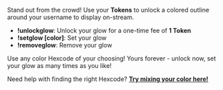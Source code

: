 Stand out from the crowd! Use your **Tokens** to unlock a colored outline around your username to display on-stream.

- **!unlockglow**: Unlock your glow for a one-time fee of **1 Token**
- **!setglow \[color\]**: Set your glow
- **!removeglow**: Remove your glow 

Use any color Hexcode of your choosing!
Yours forever - unlock now, set your glow as many times as you like!

Need help with finding the right Hexcode? [**Try mixing your color here!**](https://www.w3schools.com/colors/colors_picker.asp)